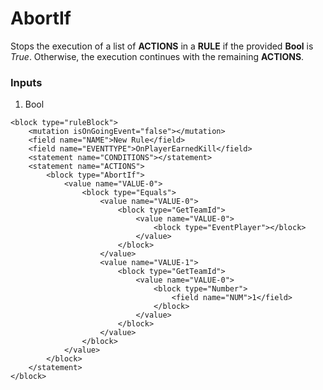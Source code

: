 # AbortIf

Stops the execution of a list of **ACTIONS** in a **RULE** if the provided **Bool** is _True_. Otherwise, the execution continues with the remaining **ACTIONS**.

### Inputs

1. Bool

```blockly
<block type="ruleBlock">
    <mutation isOnGoingEvent="false"></mutation>
    <field name="NAME">New Rule</field>
    <field name="EVENTTYPE">OnPlayerEarnedKill</field>
    <statement name="CONDITIONS"></statement>
    <statement name="ACTIONS">
        <block type="AbortIf">
            <value name="VALUE-0">
                <block type="Equals">
                    <value name="VALUE-0">
                        <block type="GetTeamId">
                            <value name="VALUE-0">
                                <block type="EventPlayer"></block>
                            </value>
                        </block>
                    </value>
                    <value name="VALUE-1">
                        <block type="GetTeamId">
                            <value name="VALUE-0">
                                <block type="Number">
                                    <field name="NUM">1</field>
                                </block>
                            </value>
                        </block>
                    </value>
                </block>
            </value>
        </block>
    </statement>
</block>
```
